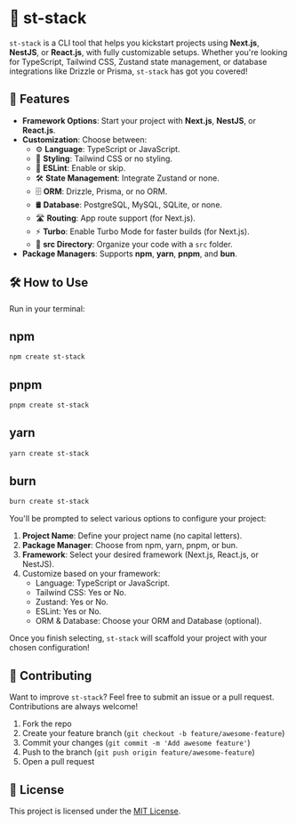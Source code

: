 # 🚀 st-stack

`st-stack` is a CLI tool that helps you kickstart projects using **Next.js**, **NestJS**, or **React.js**, with fully customizable setups. Whether you're looking for TypeScript, Tailwind CSS, Zustand state management, or database integrations like Drizzle or Prisma, `st-stack` has got you covered!

## 🌟 Features

- **Framework Options**: Start your project with **Next.js**, **NestJS**, or **React.js**.
- **Customization**: Choose between:
  - ⚙️ **Language**: TypeScript or JavaScript.
  - 🎨 **Styling**: Tailwind CSS or no styling.
  - 🧹 **ESLint**: Enable or skip.
  - 🛠️ **State Management**: Integrate Zustand or none.
  - 🗄️ **ORM**: Drizzle, Prisma, or no ORM.
  - 🛢️ **Database**: PostgreSQL, MySQL, SQLite, or none.
  - 🛣️ **Routing**: App route support (for Next.js).
  - ⚡ **Turbo**: Enable Turbo Mode for faster builds (for Next.js).
  - 📁 **src Directory**: Organize your code with a `src` folder.
- **Package Managers**: Supports **npm**, **yarn**, **pnpm**, and **bun**.

## 🛠️ How to Use

Run in your terminal:

## npm

```bash
npm create st-stack
```

## pnpm

```bash
pnpm create st-stack
```

## yarn

```bash
yarn create st-stack
```

## burn

```bash
burn create st-stack
```

You'll be prompted to select various options to configure your project:

1. **Project Name**: Define your project name (no capital letters).
2. **Package Manager**: Choose from npm, yarn, pnpm, or bun.
3. **Framework**: Select your desired framework (Next.js, React.js, or NestJS).
4. Customize based on your framework:
   - Language: TypeScript or JavaScript.
   - Tailwind CSS: Yes or No.
   - Zustand: Yes or No.
   - ESLint: Yes or No.
   - ORM & Database: Choose your ORM and Database (optional).

Once you finish selecting, `st-stack` will scaffold your project with your chosen configuration!

## 🤝 Contributing

Want to improve `st-stack`? Feel free to submit an issue or a pull request. Contributions are always welcome!

1. Fork the repo
2. Create your feature branch (`git checkout -b feature/awesome-feature`)
3. Commit your changes (`git commit -m 'Add awesome feature'`)
4. Push to the branch (`git push origin feature/awesome-feature`)
5. Open a pull request

## 📝 License

This project is licensed under the [MIT License](LICENSE).
